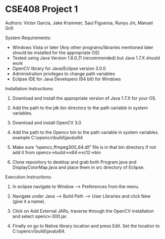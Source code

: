 # CSE408 Project 1 

Authors: Victor Garcia, Jake Krammer, Saul Figueroa, Runyu Jin, Manuel Grill

System Requirements:
* Windows Vista or later (Any other programs/libraries mentioned later should be installed for the appropriate OS)
* Tested using Java Version 1.8.0_11 (recommended) but Java 1.7.X should work 
* OpenCV library for Java/Eclipse version 3.0.0
* Administration privileges to change path variables 
* Eclipse IDE for Java Developers (64 bit) for Windows

Installation Instructions:

1. Download and install the appropriate version of Java 1.7.X for your OS.

2. Add the path to the jdk bin directory to the path variable in system variables.

3. Download and install OpenCV 3.0

4. Add the path to the Opencv bin to the path variable in system variables. example C:\opencv\build\java\x64

5. Make sure “opencv_ffmpeg300_64.dll” file is in that bin directory if not add it from opencv->build->x64->vc12->bin

6. Clone repository to desktop and grab both Program.java and DisplayColorMap.java and place them in src directory of Eclipse.

Execution Instructions: 

1. In eclipse navigate to Window –> Preferences from the menu.

2. Navigate under Java –> Build Path –> User Libraries and click New (give it a name).

3. Click on Add External JARs, traverse through the OpenCV installation and select opencv-300.jar.

4. Finally on go to Native library location and press Edit. Set the location to C:\opencv\build\java\x64.

